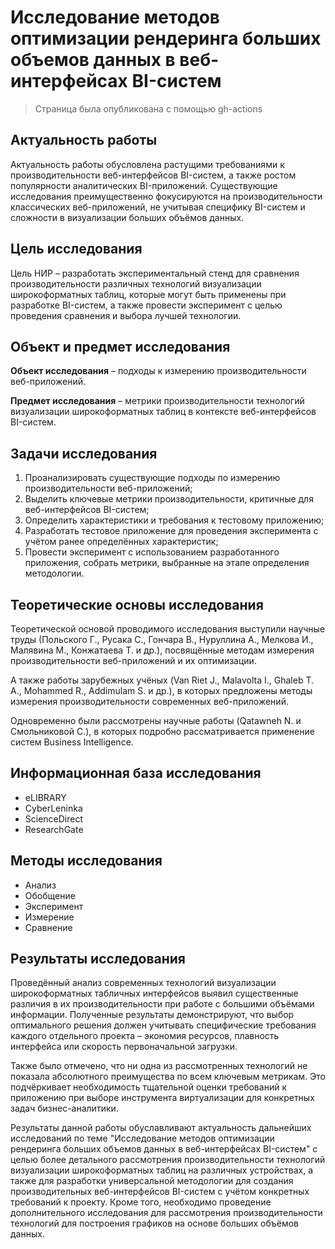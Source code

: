 # Исследование методов оптимизации рендеринга больших объемов данных в веб-интерфейсах BI-систем

> Страница была опубликована с помощью gh-actions

## Актуальность работы

Актуальность работы обусловлена растущими требованиями к производительности веб-интерфейсов BI-систем, а также ростом популярности аналитических BI-приложений. Существующие исследования преимущественно фокусируются на производительности классических веб-приложений, не учитывая специфику BI-систем и сложности в визуализации больших объёмов данных.

## Цель исследования

Цель НИР – разработать экспериментальный стенд для сравнения производительности различных технологий визуализации широкоформатных таблиц, которые могут быть применены при разработке BI-систем, а также провести эксперимент с целью проведения сравнения и выбора лучшей технологии.

## Объект и предмет исследования

**Объект исследования** – подходы к измерению производительности веб-приложений.

**Предмет исследования** – метрики производительности технологий визуализации широкоформатных таблиц в контексте веб-интерфейсов BI-систем.

## Задачи исследования

1. Проанализировать существующие подходы по измерению производительности веб-приложений;
2. Выделить ключевые метрики производительности, критичные для веб-интерфейсов BI-систем;
3. Определить характеристики и требования к тестовому приложению;
4. Разработать тестовое приложение для проведения эксперимента с учётом ранее определённых характеристик;
5. Провести эксперимент с использованием разработанного приложения, собрать метрики, выбранные на этапе определения методологии.

## Теоретические основы исследования

Теоретической основой проводимого исследования выступили научные труды (Польского Г., Русака С., Гончара В., Нуруллина А., Мелкова И., Малявина М., Конжатаева Т. и др.), посвящённые методам измерения производительности веб-приложений и их оптимизации. 

А также работы зарубежных учёных (Van Riet J., Malavolta I., Ghaleb T. A., Mohammed R., Addimulam S. и др.), в которых предложены методы измерения производительности современных веб-приложений. 

Одновременно были рассмотрены научные работы (Qatawneh N. и Смольниковой С.), в которых подробно рассматривается применение систем Business Intelligence.

## Информационная база исследования

- eLIBRARY
- CyberLeninka  
- ScienceDirect
- ResearchGate

## Методы исследования

- Анализ
- Обобщение
- Эксперимент
- Измерение
- Сравнение

## Результаты исследования

Проведённый анализ современных технологий визуализации широкоформатных табличных интерфейсов выявил существенные различия в их производительности при работе с большими объёмами информации. Полученные результаты демонстрируют, что выбор оптимального решения должен учитывать специфические требования каждого отдельного проекта – экономия ресурсов, плавность интерфейса или скорость первоначальной загрузки.

Также было отмечено, что ни одна из рассмотренных технологий не показала абсолютного преимущества по всем ключевым метрикам. Это подчёркивает необходимость тщательной оценки требований к приложению при выборе инструмента виртуализации для конкретных задач бизнес-аналитики.

Результаты данной работы обуславливают актуальность дальнейших исследований по теме "Исследование методов оптимизации рендеринга больших объемов данных в веб-интерфейсах BI-систем" с целью более детального рассмотрения производительности технологий визуализации широкоформатных таблиц на различных устройствах, а также для разработки универсальной методологии для создания производительных веб-интерфейсов BI-систем с учётом конкретных требований к проекту. Кроме того, необходимо проведение дополнительного исследования для рассмотрения производительности технологий для построения графиков на основе больших объёмов данных.
